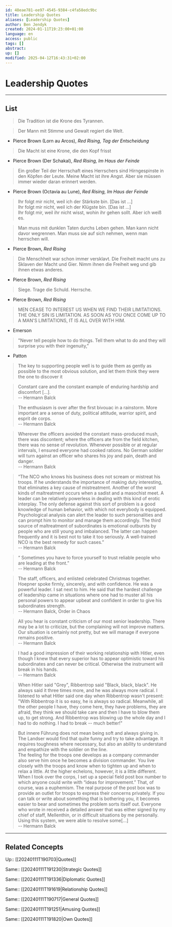 ```yaml
---
id: 48eae781-ee97-4545-9384-c4fa58edc9bc
title: Leadership Quotes
aliases: [Leadership Quotes]
author: Ben Jendyk
created: 2024-01-11T19:23:00+01:00
language: en
access: public
tags: []
abstract: 
up: []
modified: 2025-04-12T16:43:31+02:00
---
```


# Leadership Quotes

---

## List

> Die Tradition ist die Krone des Tyrannen.

> Der Mann mit Stimme und Gewalt regiert die Welt.
- Pierce Brown (Lorn au Arcos), *Red Rising, Tag der Entscheidung*

> Die Macht ist eine Krone, die den Kopf frisst
- Pierce Brown (Der Schakal), *Red Rising, Im Haus der Feinde*

> Ein großer Teil der Herrschaft eines Herrschers sind Hirngespinste in den Köpfen der Leute. Meine Macht ist ihre Angst. Aber sie müssen immer wieder daran erinnert werden.
- Pierce Brown (Octavia au Lune), *Red Rising, Im Haus der Feinde*

> Ihr folgt mir nicht, weil ich der Stärkste bin. [Das ist …]  
> Ihr folgt mir nicht, weil ich der Klügste bin. [Das ist …]  
> Ihr folgt mir, weil ihr nicht wisst, wohin ihr gehen sollt. Aber ich weiß es.

> Man muss mit dunklen Taten durchs Leben gehen. Man kann nicht davor wegrennen. Man muss sie auf sich nehmen, wenn man herrschen will.
- Pierce Brown, *Red Rising*

> Die Menschheit war schon immer versklavt. Die Freiheit macht uns zu Sklaven der Macht und Gier. Nimm ihnen die Freiheit weg und gib ihnen etwas anderes.
- Pierce Brown, *Red Rising*

> Siege. Trage die Schuld. Herrsche.
- Pierce Brown, *Red Rising*

> MEN CEASE TO INTEREST US WHEN WE FIND THEIR LIMITATIONS. THE ONLY SIN IS LIMITATION. AS SOON AS YOU ONCE COME UP TO A MAN'S LIMITATIONS, IT IS ALL OVER WITH HIM.
- Emerson

> "Never tell people how to do things. Tell them what to do and they will surprise you with their ingenuity,"
- Patton

> The key to supporting people well is to guide them as gently as possible to the most obvious solution, and let them think they were the one to discover it

> Constant care and the constant example of enduring hardship and discomfort […].  
-- Hermann Balck

> The enthusiasm is over after the first bivouac in a rainstorm. More important are a sense of duty, political attitude, warrior spirit, and esprit de corps.  
-- Hermann Balck

> Wherever the officers avoided the constant mass-produced mush, there was discontent; where the officers ate from the field kitchen, there was no sense of revolution. Whenever possible or at regular intervals, I ensured everyone had cooked rations. No German soldier will turn against an officer who shares his joy and pain, death and danger.  
-- Hermann Balck

> “The NCO who knows his business does not scream or mistreat his troops. If he understands the importance of making duty interesting, that eliminates a key cause of mistreatment. Another of the worst kinds of maltreatment occurs when a sadist and a masochist meet. A leader can be relatively powerless in dealing with this kind of erotic interplay. The only defense against this sort of problem is a good knowledge of human behavior, with which not everybody is equipped. Psychological analysis can alert the leader to such personalities and can prompt him to monitor and manage them accordingly. The third source of maltreatment of subordinates is emotional outbursts by people who are still young and imbalanced. The latter can happen frequently and it is best not to take it too seriously. A well-trained NCO is the best remedy for such cases.”  
-- Hermann Balck

> “ Sometimes you have to force yourself to trust reliable people who are leading at the front.”  
-- Hermann Balck

> The staff, officers, and enlisted celebrated Christmas together. Hoepner spoke firmly, sincerely, and with confidence. He was a powerful leader. I sat next to him. He said that the hardest challenge of leadership came in situations where one had to muster all his personal powers to appear upbeat and confident in order to give his subordinates strength.  
-- Hermann Balck, Order in Chaos

> All you hear is constant criticism of our most senior leadership. There may be a lot to criticize, but the complaining will not improve matters. Our situation is certainly not pretty, but we will manage if everyone remains positive.  
-- Hermann Balck

> I had a good impression of their working relationship with Hitler, even though I knew that every superior has to appear optimistic toward his subordinates and can never be critical. Otherwise the instrument will break in his hands.  
-- Hermann Balck

> When Hitler said "Grey", Ribbentrop said "Black, black, black". He always said it three times more, and he was always more radical. I listened to what Hitler said one day when Ribbentrop wasn't present: "With Ribbentrop it is so easy, he is always so radical. Meanwhile, all the other people I have, they come here, they have problems, they are afraid, they think we should take care and then I have to blow them up, to get strong. And Ribbentrop was blowing up the whole day and I had to do nothing. I had to break -- much better!"

> But innere Führung does not mean being soft and always giving in. The Landser would find that quite funny and try to take advantage. It requires toughness where necessary, but also an ability to understand and empathize with the soldier on the line.  
>  The feeling for the troops one develops as a company commander also serve him once he becomes a division commander. You live closely with the troops and know when to tighten up and when to relax a little. At the higher echelons, however, it is a little different. When I took over the corps, I set up a special field post box number to which anyone could write with “ideas for improvement.” That, of course, was a euphemism. The real purpose of the post box was to provide an outlet for troops to express their concerns privately. If you can talk or write about something that is bothering you, it becomes easier to bear and sometimes the problem sorts itself out. Everyone who wrote in received a detailed answer that was either signed by my chief of staff, Mellenthin, or in difficult situations by me personally. Using this system, we were able to resolve some[…]  
-- Hermann Balck

---

## Related Concepts

Up:: [[20240111T190703|Quotes]]

Same:: [[20240111T191230|Strategic Quotes]]

Same:: [[20240111T191336|Diplomatic Quotes]]

Same:: [[20240111T191619|Relationship Quotes]]

Same:: [[20240111T190717|General Quotes]]

Same:: [[20240111T191251|Amusing Quotes]]

Same:: [[20240111T191820|Own Quotes]]
